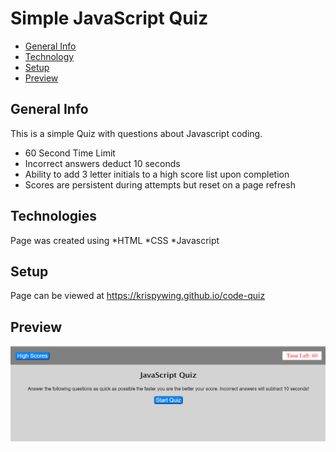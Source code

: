 # Simple JavaScript Quiz

* [General Info](#General-Info)
* [Technology](#Technology)
* [Setup](#Setup)
* [Preview](#Preview)

## General Info
This is a simple Quiz with questions about Javascript coding.
* 60 Second Time Limit
* Incorrect answers deduct 10 seconds
* Ability to add 3 letter initials to a high score list upon completion
* Scores are persistent during attempts but reset on a page refresh

## Technologies
Page was created using
*HTML
*CSS
*Javascript

## Setup
Page can be viewed at https://krispywing.github.io/code-quiz

## Preview
<img src="./assets/preview.png" />